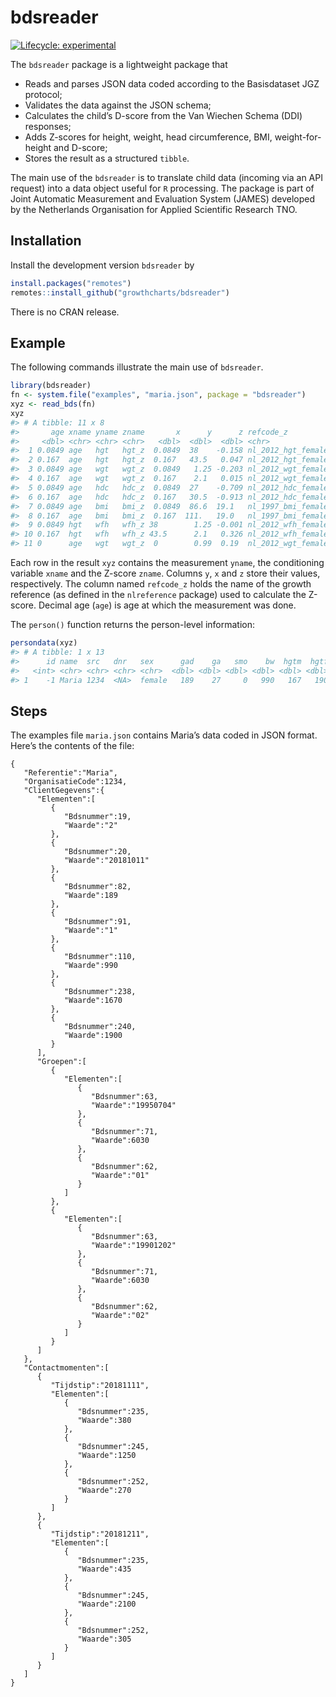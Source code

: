 
<!-- README.md is generated from README.Rmd. Please edit that file -->

# bdsreader

<!-- badges: start -->

[![Lifecycle:
experimental](https://img.shields.io/badge/lifecycle-experimental-orange.svg)](https://lifecycle.r-lib.org/articles/stages.html#experimental)
<!-- badges: end -->

The `bdsreader` package is a lightweight package that

-   Reads and parses JSON data coded according to the Basisdataset JGZ
    protocol;
-   Validates the data against the JSON schema;
-   Calculates the child’s D-score from the Van Wiechen Schema (DDI)
    responses;
-   Adds Z-scores for height, weight, head circumference, BMI,
    weight-for-height and D-score;
-   Stores the result as a structured `tibble`.

The main use of the `bdsreader` is to translate child data (incoming via
an API request) into a data object useful for `R` processing. The
package is part of Joint Automatic Measurement and Evaluation System
(JAMES) developed by the Netherlands Organisation for Applied Scientific
Research TNO.

## Installation

Install the development version `bdsreader` by

``` r
install.packages("remotes")
remotes::install_github("growthcharts/bdsreader")
```

There is no CRAN release.

## Example

The following commands illustrate the main use of `bdsreader`.

``` r
library(bdsreader)
fn <- system.file("examples", "maria.json", package = "bdsreader")
xyz <- read_bds(fn)
xyz
#> # A tibble: 11 x 8
#>       age xname yname zname       x      y      z refcode_z            
#>     <dbl> <chr> <chr> <chr>   <dbl>  <dbl>  <dbl> <chr>                
#>  1 0.0849 age   hgt   hgt_z  0.0849  38    -0.158 nl_2012_hgt_female_27
#>  2 0.167  age   hgt   hgt_z  0.167   43.5   0.047 nl_2012_hgt_female_27
#>  3 0.0849 age   wgt   wgt_z  0.0849   1.25 -0.203 nl_2012_wgt_female_27
#>  4 0.167  age   wgt   wgt_z  0.167    2.1   0.015 nl_2012_wgt_female_27
#>  5 0.0849 age   hdc   hdc_z  0.0849  27    -0.709 nl_2012_hdc_female_27
#>  6 0.167  age   hdc   hdc_z  0.167   30.5  -0.913 nl_2012_hdc_female_27
#>  7 0.0849 age   bmi   bmi_z  0.0849  86.6  19.1   nl_1997_bmi_female_nl
#>  8 0.167  age   bmi   bmi_z  0.167  111.   19.0   nl_1997_bmi_female_nl
#>  9 0.0849 hgt   wfh   wfh_z 38        1.25 -0.001 nl_2012_wfh_female_  
#> 10 0.167  hgt   wfh   wfh_z 43.5      2.1   0.326 nl_2012_wfh_female_  
#> 11 0      age   wgt   wgt_z  0        0.99  0.19  nl_2012_wgt_female_27
```

Each row in the result `xyz` contains the measurement `yname`, the
conditioning variable `xname` and the Z-score `zname`. Columns `y`, `x`
and `z` store their values, respectively. The column named `refcode_z`
holds the name of the growth reference (as defined in the `nlreference`
package) used to calculate the Z-score. Decimal age (`age`) is age at
which the measurement was done.

The `person()` function returns the person-level information:

``` r
persondata(xyz)
#> # A tibble: 1 x 13
#>      id name  src   dnr   sex      gad    ga   smo    bw  hgtm  hgtf  agem etn  
#>   <int> <chr> <chr> <chr> <chr>  <dbl> <dbl> <dbl> <dbl> <dbl> <dbl> <dbl> <chr>
#> 1    -1 Maria 1234  <NA>  female   189    27     0   990   167   190    27 NL
```

## Steps

The examples file `maria.json` contains Maria’s data coded in JSON
format. Here’s the contents of the file:

    {
       "Referentie":"Maria",
       "OrganisatieCode":1234,
       "ClientGegevens":{
          "Elementen":[
             {
                "Bdsnummer":19,
                "Waarde":"2"
             },
             {
                "Bdsnummer":20,
                "Waarde":"20181011"
             },
             {
                "Bdsnummer":82,
                "Waarde":189
             },
             {
                "Bdsnummer":91,
                "Waarde":"1"
             },
             {
                "Bdsnummer":110,
                "Waarde":990
             },
             {
                "Bdsnummer":238,
                "Waarde":1670
             },
             {
                "Bdsnummer":240,
                "Waarde":1900
             }
          ],
          "Groepen":[
             {
                "Elementen":[
                   {
                      "Bdsnummer":63,
                      "Waarde":"19950704"
                   },
                   {
                      "Bdsnummer":71,
                      "Waarde":6030
                   },
                   {
                      "Bdsnummer":62,
                      "Waarde":"01"
                   }
                ]
             },
             {
                "Elementen":[
                   {
                      "Bdsnummer":63,
                      "Waarde":"19901202"
                   },
                   {
                      "Bdsnummer":71,
                      "Waarde":6030
                   },
                   {
                      "Bdsnummer":62,
                      "Waarde":"02"
                   }
                ]
             }
          ]
       },
       "Contactmomenten":[
          {
             "Tijdstip":"20181111",
             "Elementen":[
                {
                   "Bdsnummer":235,
                   "Waarde":380
                },
                {
                   "Bdsnummer":245,
                   "Waarde":1250
                },
                {
                   "Bdsnummer":252,
                   "Waarde":270
                }
             ]
          },
          {
             "Tijdstip":"20181211",
             "Elementen":[
                {
                   "Bdsnummer":235,
                   "Waarde":435
                },
                {
                   "Bdsnummer":245,
                   "Waarde":2100
                },
                {
                   "Bdsnummer":252,
                   "Waarde":305
                }
             ]
          }
       ]
    }

